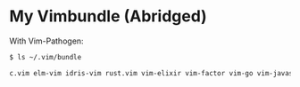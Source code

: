# My Vimbundle (Abridged)

With Vim-Pathogen:

```sh
$ ls ~/.vim/bundle

c.vim elm-vim idris-vim rust.vim vim-elixir vim-factor vim-go vim-javascript vim-markdown vim-ruby
```

